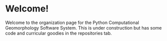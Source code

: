 # Welcome!
Welcome to the organization page for the Python Computational Geomorphology Software System. This is under construction but has some code and curricular goodies in the repositories tab. 

